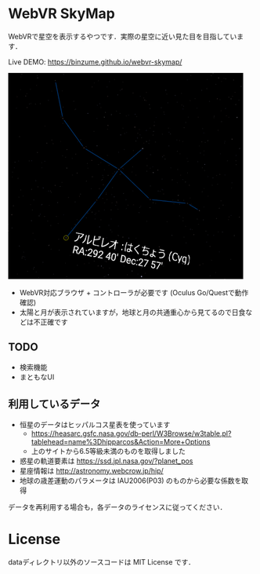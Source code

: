 # WebVR SkyMap

WebVRで星空を表示するやつです．実際の星空に近い見た目を目指しています．

Live DEMO: https://binzume.github.io/webvr-skymap/

![Celestial sphere](./images/cyg.png)

- WebVR対応ブラウザ + コントローラが必要です (Oculus Go/Questで動作確認)
- 太陽と月が表示されていますが，地球と月の共通重心から見てるので日食などは不正確です

## TODO

- 検索機能
- まともなUI

## 利用しているデータ

- 恒星のデータはヒッパルコス星表を使っています
  - https://heasarc.gsfc.nasa.gov/db-perl/W3Browse/w3table.pl?tablehead=name%3Dhipparcos&Action=More+Options
  - 上のサイトから6.5等級未満のものを取得しました
- 惑星の軌道要素は https://ssd.jpl.nasa.gov/?planet_pos
- 星座情報は http://astronomy.webcrow.jp/hip/
- 地球の歳差運動のパラメータは IAU2006(P03) のものから必要な係数を取得

データを再利用する場合も，各データのライセンスに従ってください．

# License

dataディレクトリ以外のソースコードは MIT License です．
